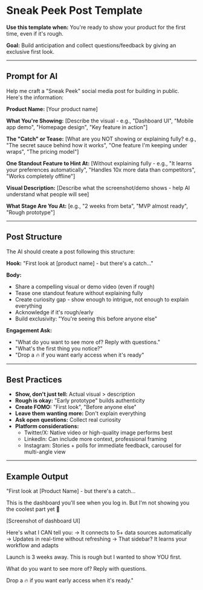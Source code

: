 # Sneak Peek Post Template

**Use this template when:** You're ready to show your product for the first time, even if it's rough.

**Goal:** Build anticipation and collect questions/feedback by giving an exclusive first look.

---

## Prompt for AI

Help me craft a "Sneak Peek" social media post for building in public. Here's the information:

**Product Name:**
[Your product name]

**What You're Showing:**
[Describe the visual - e.g., "Dashboard UI", "Mobile app demo", "Homepage design", "Key feature in action"]

**The "Catch" or Tease:**
[What are you NOT showing or explaining fully? e.g., "The secret sauce behind how it works", "One feature I'm keeping under wraps", "The pricing model"]

**One Standout Feature to Hint At:**
[Without explaining fully - e.g., "It learns your preferences automatically", "Handles 10x more data than competitors", "Works completely offline"]

**Visual Description:**
[Describe what the screenshot/demo shows - help AI understand what people will see]

**What Stage Are You At:**
[e.g., "2 weeks from beta", "MVP almost ready", "Rough prototype"]

---

## Post Structure

The AI should create a post following this structure:

**Hook:** "First look at [product name] - but there's a catch..."

**Body:**
- Share a compelling visual or demo video (even if rough)
- Tease one standout feature without explaining fully
- Create curiosity gap - show enough to intrigue, not enough to explain everything
- Acknowledge if it's rough/early
- Build exclusivity: "You're seeing this before anyone else"

**Engagement Ask:**
- "What do you want to see more of? Reply with questions."
- "What's the first thing you notice?"
- "Drop a 🔥 if you want early access when it's ready"

---

## Best Practices

- **Show, don't just tell:** Actual visual > description
- **Rough is okay:** "Early prototype" builds authenticity
- **Create FOMO:** "First look", "Before anyone else"
- **Leave them wanting more:** Don't explain everything
- **Ask open questions:** Collect real curiosity
- **Platform considerations:**
  - Twitter/X: Native video or high-quality image performs best
  - LinkedIn: Can include more context, professional framing
  - Instagram: Stories + polls for immediate feedback, carousel for multi-angle view

---

## Example Output

"First look at [Product Name] - but there's a catch...

This is the dashboard you'll see when you log in. But I'm not showing you the coolest part yet 👀

[Screenshot of dashboard UI]

Here's what I CAN tell you:
→ It connects to 5+ data sources automatically
→ Updates in real-time without refreshing
→ That sidebar? It learns your workflow and adapts

Launch is 3 weeks away. This is rough but I wanted to show YOU first.

What do you want to see more of? Reply with questions.

Drop a 🔥 if you want early access when it's ready."
